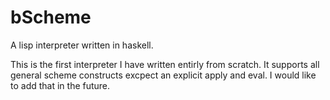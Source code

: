 # bScheme
A lisp interpreter written in haskell.

This is the first interpreter I have written entirly from scratch. 
It supports all general scheme constructs excpect an explicit apply and eval. I would like to add that in the future.
